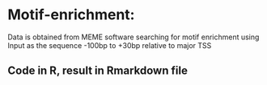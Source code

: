 # Motif-enrichment: 
Data is obtained from MEME software searching for motif enrichment using Input as the sequence -100bp to +30bp relative to major TSS
## Code in R, result in Rmarkdown file
